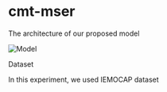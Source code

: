 # cmt-mser


The architecture of our proposed model

![Model](https://user-images.githubusercontent.com/42870654/198873440-3776f195-bc26-4df1-8f8c-3b01acc341e5.jpg)


Dataset

In this experiment, we used IEMOCAP dataset 
